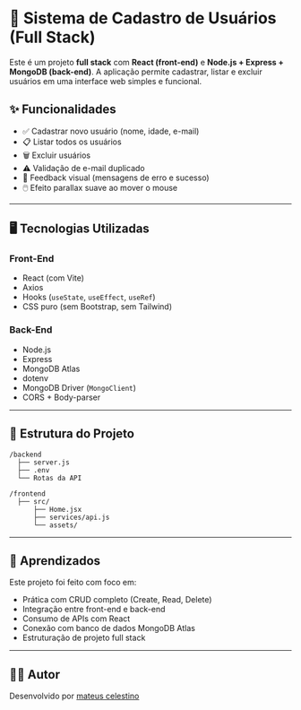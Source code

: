 # 🧩 Sistema de Cadastro de Usuários (Full Stack)

Este é um projeto **full stack** com **React (front-end)** e **Node.js + Express + MongoDB (back-end)**. A aplicação permite cadastrar, listar e excluir usuários em uma interface web simples e funcional.

## ✨ Funcionalidades

- ✅ Cadastrar novo usuário (nome, idade, e-mail)
- 📋 Listar todos os usuários
- 🗑️ Excluir usuários
- ⚠️ Validação de e-mail duplicado
- 📩 Feedback visual (mensagens de erro e sucesso)
- 🖱️ Efeito parallax suave ao mover o mouse

---

## 🖥️ Tecnologias Utilizadas

### Front-End
- React (com Vite)
- Axios
- Hooks (`useState`, `useEffect`, `useRef`)
- CSS puro (sem Bootstrap, sem Tailwind)

### Back-End
- Node.js
- Express
- MongoDB Atlas
- dotenv
- MongoDB Driver (`MongoClient`)
- CORS + Body-parser

---

## 📁 Estrutura do Projeto

```
/backend
  ├── server.js
  ├── .env
  └── Rotas da API

/frontend
  ├── src/
      ├── Home.jsx
      ├── services/api.js
      └── assets/
```

---

## 🧠 Aprendizados

Este projeto foi feito com foco em:

- Prática com CRUD completo (Create, Read, Delete)
- Integração entre front-end e back-end
- Consumo de APIs com React
- Conexão com banco de dados MongoDB Atlas
- Estruturação de projeto full stack

---

## 🙋‍♂️ Autor

Desenvolvido por [mateus celestino](https://github.com/seu-usuario)

